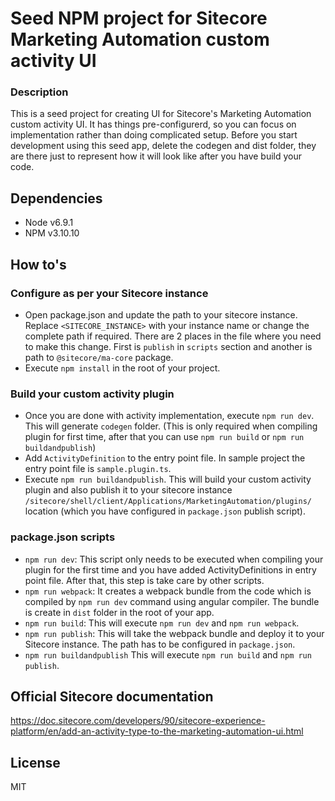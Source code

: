# Seed NPM project for Sitecore Marketing Automation custom activity UI

### Description
This is a seed project for creating UI for Sitecore's Marketing Automation custom activity UI. It has things pre-configurerd, so you can focus on implementation rather than doing complicated setup. Before you start development using this seed app, delete the codegen and dist folder, they are there just to represent how it will look like after you have build your code.

## Dependencies
- Node v6.9.1
- NPM v3.10.10

## How to's

### Configure as per your Sitecore instance
- Open package.json and update the path to your sitecore instance. Replace `<SITECORE_INSTANCE>` with your instance name or change the complete path if required. There are 2 places in the file where you need to make this change. First is `publish` in  `scripts` section and another is path to `@sitecore/ma-core` package.
- Execute `npm install` in the root of your project.

### Build your custom activity plugin
- Once you are done with activity implementation, execute `npm run dev`. This will generate `codegen` folder. (This is only required when compiling plugin for first time, after that you can use `npm run build` or `npm run buildandpublish`)
- Add `ActivityDefinition` to the entry point file. In sample project the entry point file is `sample.plugin.ts`.
- Execute `npm run buildandpublish`. This will build your custom activity plugin and also publish it to your sitecore instance `/sitecore/shell/client/Applications/MarketingAutomation/plugins/` location (which you have configured in `package.json` publish script).

### package.json scripts
- `npm run dev`: This script only needs to be executed when compiling your plugin for the first time and you have added ActivityDefinitions in entry point file. After that, this step is take care by other scripts.
- `npm run webpack`: It creates a webpack bundle from the code which is compiled by `npm run dev` command using angular compiler. The bundle is create in `dist` folder in the root of your app.
- `npm run build`: This will execute `npm run dev` and `npm run webpack`.
- `npm run publish`: This will take the webpack bundle and deploy it to your Sitecore instance. The path has to be configured in `package.json`.
- `npm run buildandpublish` This will execute `npm run build` and `npm run publish`.

## Official Sitecore documentation

https://doc.sitecore.com/developers/90/sitecore-experience-platform/en/add-an-activity-type-to-the-marketing-automation-ui.html

## License
MIT
